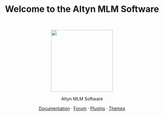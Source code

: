 <h1 align="center">Welcome to the Altyn MLM Software</h1><br>

<p align="center">
    
 <img src="https://avatars.githubusercontent.com/u/148592595" width="200" height="200">
</p>

<p align="center">
    Altyn MLM Software
</p>

<p align="center">
    <a href="#">Documentation</a>
    ·
    <a href="#">Forum</a>
    ·
    <a href="#">Plugins</a>
    ·
    <a href="#">Themes</a>
</p>

